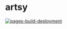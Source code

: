 # artsy

[![pages-build-deployment](https://github.com/Linux-Gamer/artsy/actions/workflows/pages/pages-build-deployment/badge.svg?branch=main)](https://github.com/Linux-Gamer/artsy/actions/workflows/pages/pages-build-deployment)
